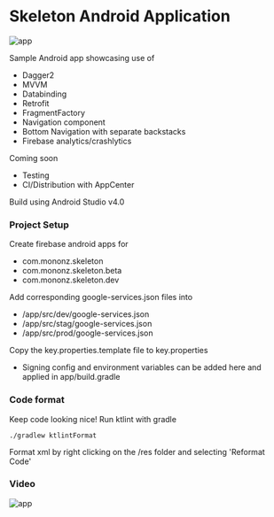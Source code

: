 # Skeleton Android Application

![app](https://raw.githubusercontent.com/mononz/Skeleton/master/art/skeleton.png)

Sample Android app showcasing use of
 - Dagger2
 - MVVM
 - Databinding
 - Retrofit
 - FragmentFactory
 - Navigation component
 - Bottom Navigation with separate backstacks
 - Firebase analytics/crashlytics

Coming soon
 - Testing
 - CI/Distribution with AppCenter

Build using Android Studio v4.0


### Project Setup

Create firebase android apps for 
 - com.mononz.skeleton
 - com.mononz.skeleton.beta
 - com.mononz.skeleton.dev
 
Add corresponding google-services.json files into
 - /app/src/dev/google-services.json
 - /app/src/stag/google-services.json
 - /app/src/prod/google-services.json

Copy the key.properties.template file to key.properties
 - Signing config and environment variables can be added here and applied in app/build.gradle


### Code format

Keep code looking nice! Run ktlint with gradle

```
./gradlew ktlintFormat
```

Format xml by right clicking on the /res folder and selecting 'Reformat Code'


### Video

![app](https://raw.githubusercontent.com/mononz/Skeleton/master/art/video.gif)
